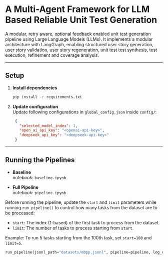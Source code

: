 # A Multi-Agent Framework for LLM Based Reliable Unit Test Generation

 A modular, retry aware, optional feedback enabled unit test generation pipeline using Large Language Models (LLMs). It implements a modular architecture with LangGraph, enabling structured user story generation, user story validation, user story regeneration, unit test test synthesis, test execution, refinement and coverage analysis.

---

## Setup

1. **Install dependencies**  
   ```bash
   pip install -r requirements.txt
   ```

2. **Update configuration**  
   Update following configurations in `global_config.json` inside `config/`:

   ```json
    {
      "selected_model_index": 1,
      "open_ai_api_key": "<openai-api-key>",
      "deepseek_api_key": "<deepseek-api-key>"
    }
   ```

---

## Running the Pipelines

- **Baseline**  
  notebook: `baseline.ipynb`

- **Full Pipeline**  
  notebook: `pipeline.ipynb`

Before running the pipeline, update the `start` and `limit` parameters while running `run_pipeline()` to control how many tasks from the dataset are to be processed:

- `start`: The index (1-based) of the first task to process from the dataset.
- `limit`: The number of tasks to process starting from `start`.

Example: To run 5 tasks starting from the 100th task, set `start=100` and `limit=5`.

```python
run_pipeline(jsonl_path="datasets/mbpp.jsonl", pipeline=pipeline, log_dir="logs", function_key="code", log_prefix="mbpp-baseline", start=100, limit=5)
```